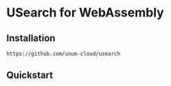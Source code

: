 # USearch for WebAssembly

## Installation

```txt
https://github.com/unum-cloud/usearch
```

## Quickstart

```wolfram

```

